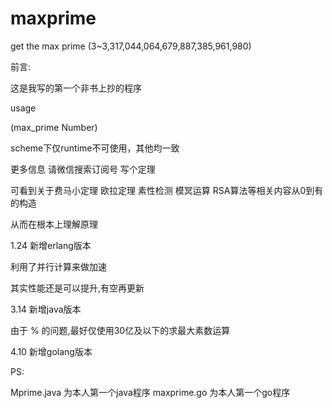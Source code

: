 # maxprime

get the max prime (3~3,317,044,064,679,887,385,961,980)

前言:

这是我写的第一个非书上抄的程序

usage

(max_prime Number)

scheme下仅runtime不可使用，其他均一致

更多信息   请微信搜索订阅号   写个定理

可看到关于费马小定理 欧拉定理  素性检测  模冥运算 RSA算法等相关内容从0到有的构造

从而在根本上理解原理


1.24 新增erlang版本

利用了并行计算来做加速

其实性能还是可以提升,有空再更新

3.14 新增java版本

由于 % 的问题,最好仅使用30亿及以下的求最大素数运算

4.10 新增golang版本

PS:

Mprime.java 为本人第一个java程序
maxprime.go 为本人第一个go程序